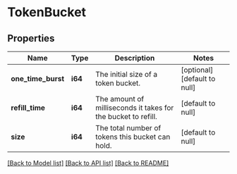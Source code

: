 # TokenBucket

## Properties
Name | Type | Description | Notes
------------ | ------------- | ------------- | -------------
**one_time_burst** | **i64** | The initial size of a token bucket. | [optional] [default to null]
**refill_time** | **i64** | The amount of milliseconds it takes for the bucket to refill. | [default to null]
**size** | **i64** | The total number of tokens this bucket can hold. | [default to null]

[[Back to Model list]](../README.md#documentation-for-models) [[Back to API list]](../README.md#documentation-for-api-endpoints) [[Back to README]](../README.md)


